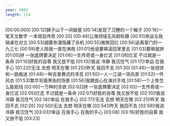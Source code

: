 ```yaml
---
year: 2003
length: 214
---
```

[00:00.000]
[00:12]狮子山下一间破屋
[00:14]发现了沉睡的一个箱子
[00:16]一笔天文数字 一本斑驳传奇
[00:20]
[00:48]公海领域无风邮轮静
[00:51]命运与我隔桌在对立
[00:53]烟雾弥漫隐藏了杀机
[00:55]微笑回忆
[00:56]逃离家门的一九三七
[00:59]老人陪我一直在淋雨
[01:01]他说要嘛滚回家里去
[01:03]要嘛就拼
[01:05]拼 一张底牌要决定
[01:06]一生传奇或一身烂泥
[01:08]烂泥 不过就是一条命
[01:10]好胜的自尊 我又放不低
[01:13]!我说 冷静 我沉住气
[01:17]!幸运 在我手心
[01:22]!无法 去想 明天在哪
[01:25]!昨天 我回不去
[01:30]
[01:46]一张烧饼和一路痴迷
[01:48]一种吉普赛式的寻觅
[01:50]一人一江湖一场风景
[01:52]一件风衣
[01:53]繁华背面黑街的场景
[01:56]我跟良心在演对手戏
[01:58]一个上帝怎么能抵挡
[02:00]一万种的贪欲
[02:02]拼 一张底牌要决定
[02:03]一生传奇或一身烂泥
[02:05]烂泥 不过就是一条命
[02:07]好胜的自尊 我又放不低
[02:10]!我说 冷静 我沉住气
[02:14]!幸运 在我手心
[02:17]!无法 去想 明天在哪
[02:21]!昨天 我回不去
[02:26]
[02:50]!无法 去想 明天在哪
[02:54]!昨天 我回不去
[02:59]!我说 冷静 我沉住气
[03:03]!幸运 在我手心 在我的手心
[03:08]
[03:16]好胜的自尊 我又放不低
[03:23]
